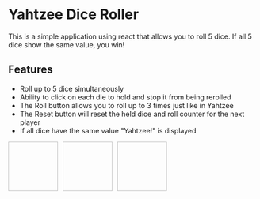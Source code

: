 <h1>Yahtzee Dice Roller</h1>
<p> This is a simple application using react that allows you to roll 5 dice. If all 5 dice show the same value, you win! </p>

<h2>Features</h2>
<ul>
  <li>Roll up to 5 dice simultaneously</li>
  <li>Ability to click on each die to hold and stop it from being rerolled</li>
  <li>The Roll button allows you to roll up to 3 times just like in Yahtzee</li>
  <li>The Reset button will reset the held dice and roll counter for the next player</li>
  <li>If all dice have the same value "Yahtzee!" is displayed</li>
</ul>

<div style="display: flex;">
  <img src"imgs/Yahtzee1.PNG" style="width: 100px; height: 100px; margin-right: 10px;">
  <img src"imgs/Yahtzee2.PNG" style="width: 100px; height: 100px; margin-right: 10px;">
  <img src"imgs/Yahtzee3.PNG" style="width: 100px; height: 100px">
</div>
